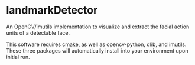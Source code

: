 # landmarkDetector
An OpenCV/imutils implementation to visualize and extract the facial action units of a detectable face.

This software requires cmake, as well as opencv-python, dlib, and imutils. These three packages will automatically install into your environment upon initial run.
